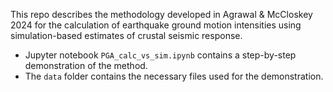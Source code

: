 This repo describes the methodology developed in Agrawal & McCloskey 2024 for the calculation of earthquake ground motion intensities using simulation-based estimates of crustal seismic response.
* Jupyter notebook `PGA_calc_vs_sim.ipynb` contains a step-by-step demonstration of the method.
* The `data` folder contains the necessary files used for the demonstration.

